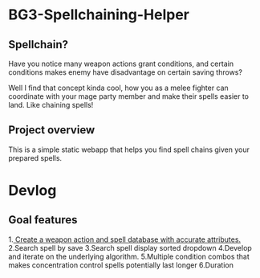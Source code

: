 # BG3-Spellchaining-Helper

## Spellchain?

Have you notice many weapon actions grant conditions, and certain conditions makes enemy have disadvantage on certain saving throws? 

Well I find that concept kinda cool, how you as a melee fighter can coordinate with your mage party member and make their spells easier to land. Like chaining spells!
## Project overview

This is a simple static webapp that helps you find spell chains given your prepared spells.  




# Devlog 
## Goal features

1.<u> Create a weapon action and spell database with accurate attributes.</u>
2.Search spell by save 
3.Search spell display sorted dropdown
4.Develop and iterate on the underlying algorithm.
5.Multiple condition combos that makes concentration control spells potentially last longer
6.Duration
